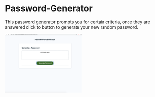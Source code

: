 # Password-Generator
This password generator prompts you for certain criteria, once they are answered click to button to generate your new random password.


<img src="Final Product.png" width="250">
